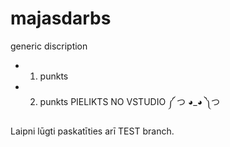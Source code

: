 ﻿# majasdarbs
generic discription

* 1. punkts 
* 2. punkts
PIELIKTS NO VSTUDIO ༼ つ ◕_◕ ༽つ  

Laipni lūgti paskatīties arī TEST branch.
